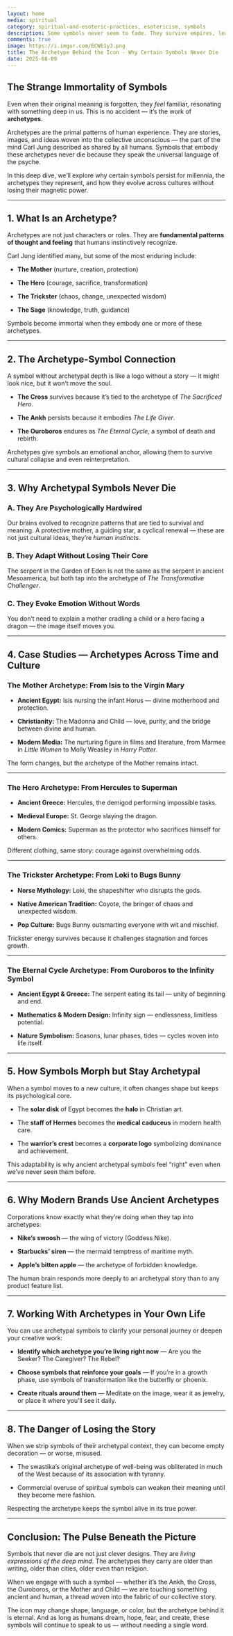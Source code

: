 ```yaml
---
layout: home
media: spiritual
category: spiritual-and-esoteric-practices, esotericism, symbols
description: Some symbols never seem to fade. They survive empires, leap across continents, and reappear in new forms centuries later. The serpent eating its tail. The mother holding a child. The winged sun. The crowned ruler.
comments: true
image: https://i.imgur.com/ECWE1y3.png
title: The Archetype Behind the Icon - Why Certain Symbols Never Die
date: 2025-08-09
---
```


## **The Strange Immortality of Symbols**


Even when their original meaning is forgotten, they _feel_ familiar, resonating with something deep in us. This is no accident — it’s the work of **archetypes**.

Archetypes are the primal patterns of human experience. They are stories, images, and ideas woven into the collective unconscious — the part of the mind Carl Jung described as shared by all humans. Symbols that embody these archetypes never die because they speak the universal language of the psyche.

In this deep dive, we’ll explore why certain symbols persist for millennia, the archetypes they represent, and how they evolve across cultures without losing their magnetic power.

---

## **1. What Is an Archetype?**

Archetypes are not just characters or roles. They are **fundamental patterns of thought and feeling** that humans instinctively recognize.

Carl Jung identified many, but some of the most enduring include:

- **The Mother** (nurture, creation, protection)
    
- **The Hero** (courage, sacrifice, transformation)
    
- **The Trickster** (chaos, change, unexpected wisdom)
    
- **The Sage** (knowledge, truth, guidance)
    

Symbols become immortal when they embody one or more of these archetypes.

---

## **2. The Archetype-Symbol Connection**

A symbol without archetypal depth is like a logo without a story — it might look nice, but it won’t move the soul.

- **The Cross** survives because it’s tied to the archetype of _The Sacrificed Hero_.
    
- **The Ankh** persists because it embodies _The Life Giver_.
    
- **The Ouroboros** endures as _The Eternal Cycle_, a symbol of death and rebirth.
    

Archetypes give symbols an emotional anchor, allowing them to survive cultural collapse and even reinterpretation.

---

## **3. Why Archetypal Symbols Never Die**

### **A. They Are Psychologically Hardwired**

Our brains evolved to recognize patterns that are tied to survival and meaning. A protective mother, a guiding star, a cyclical renewal — these are not just cultural ideas, they’re _human instincts_.

### **B. They Adapt Without Losing Their Core**

The serpent in the Garden of Eden is not the same as the serpent in ancient Mesoamerica, but both tap into the archetype of _The Transformative Challenger_.

### **C. They Evoke Emotion Without Words**

You don’t need to explain a mother cradling a child or a hero facing a dragon — the image itself moves you.

---

## **4. Case Studies — Archetypes Across Time and Culture**

### **The Mother Archetype: From Isis to the Virgin Mary**

- **Ancient Egypt:** Isis nursing the infant Horus — divine motherhood and protection.
    
- **Christianity:** The Madonna and Child — love, purity, and the bridge between divine and human.
    
- **Modern Media:** The nurturing figure in films and literature, from Marmee in _Little Women_ to Molly Weasley in _Harry Potter_.
    

The form changes, but the archetype of the Mother remains intact.

---

### **The Hero Archetype: From Hercules to Superman**

- **Ancient Greece:** Hercules, the demigod performing impossible tasks.
    
- **Medieval Europe:** St. George slaying the dragon.
    
- **Modern Comics:** Superman as the protector who sacrifices himself for others.
    

Different clothing, same story: courage against overwhelming odds.

---

### **The Trickster Archetype: From Loki to Bugs Bunny**

- **Norse Mythology:** Loki, the shapeshifter who disrupts the gods.
    
- **Native American Tradition:** Coyote, the bringer of chaos and unexpected wisdom.
    
- **Pop Culture:** Bugs Bunny outsmarting everyone with wit and mischief.
    

Trickster energy survives because it challenges stagnation and forces growth.

---

### **The Eternal Cycle Archetype: From Ouroboros to the Infinity Symbol**

- **Ancient Egypt & Greece:** The serpent eating its tail — unity of beginning and end.
    
- **Mathematics & Modern Design:** Infinity sign — endlessness, limitless potential.
    
- **Nature Symbolism:** Seasons, lunar phases, tides — cycles woven into life itself.
    

---

## **5. How Symbols Morph but Stay Archetypal**

When a symbol moves to a new culture, it often changes shape but keeps its psychological core.

- The **solar disk** of Egypt becomes the **halo** in Christian art.
    
- The **staff of Hermes** becomes the **medical caduceus** in modern health care.
    
- The **warrior’s crest** becomes a **corporate logo** symbolizing dominance and achievement.
    

This adaptability is why ancient archetypal symbols feel “right” even when we’ve never seen them before.

---

## **6. Why Modern Brands Use Ancient Archetypes**

Corporations know exactly what they’re doing when they tap into archetypes:

- **Nike’s swoosh** — the wing of victory (Goddess Nike).
    
- **Starbucks’ siren** — the mermaid temptress of maritime myth.
    
- **Apple’s bitten apple** — the archetype of forbidden knowledge.
    

The human brain responds more deeply to an archetypal story than to any product feature list.

---

## **7. Working With Archetypes in Your Own Life**

You can use archetypal symbols to clarify your personal journey or deepen your creative work:

- **Identify which archetype you’re living right now** — Are you the Seeker? The Caregiver? The Rebel?
    
- **Choose symbols that reinforce your goals** — If you’re in a growth phase, use symbols of transformation like the butterfly or phoenix.
    
- **Create rituals around them** — Meditate on the image, wear it as jewelry, or place it where you’ll see it daily.
    

---

## **8. The Danger of Losing the Story**

When we strip symbols of their archetypal context, they can become empty decoration — or worse, misused.

- The swastika’s original archetype of well-being was obliterated in much of the West because of its association with tyranny.
    
- Commercial overuse of spiritual symbols can weaken their meaning until they become mere fashion.
    

Respecting the archetype keeps the symbol alive in its true power.

---

## **Conclusion: The Pulse Beneath the Picture**

Symbols that never die are not just clever designs. They are _living expressions of the deep mind_. The archetypes they carry are older than writing, older than cities, older even than religion.

When we engage with such a symbol — whether it’s the Ankh, the Cross, the Ouroboros, or the Mother and Child — we are touching something ancient and human, a thread woven into the fabric of our collective story.

The icon may change shape, language, or color, but the archetype behind it is eternal. And as long as humans dream, hope, fear, and create, these symbols will continue to speak to us — without needing a single word.

